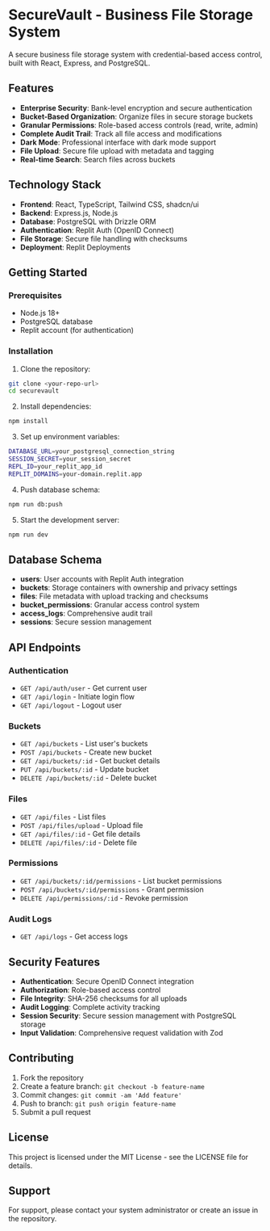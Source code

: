 # SecureVault - Business File Storage System

A secure business file storage system with credential-based access control, built with React, Express, and PostgreSQL.

## Features

- **Enterprise Security**: Bank-level encryption and secure authentication
- **Bucket-Based Organization**: Organize files in secure storage buckets
- **Granular Permissions**: Role-based access controls (read, write, admin)
- **Complete Audit Trail**: Track all file access and modifications
- **Dark Mode**: Professional interface with dark mode support
- **File Upload**: Secure file upload with metadata and tagging
- **Real-time Search**: Search files across buckets

## Technology Stack

- **Frontend**: React, TypeScript, Tailwind CSS, shadcn/ui
- **Backend**: Express.js, Node.js
- **Database**: PostgreSQL with Drizzle ORM
- **Authentication**: Replit Auth (OpenID Connect)
- **File Storage**: Secure file handling with checksums
- **Deployment**: Replit Deployments

## Getting Started

### Prerequisites

- Node.js 18+
- PostgreSQL database
- Replit account (for authentication)

### Installation

1. Clone the repository:
```bash
git clone <your-repo-url>
cd securevault
```

2. Install dependencies:
```bash
npm install
```

3. Set up environment variables:
```bash
DATABASE_URL=your_postgresql_connection_string
SESSION_SECRET=your_session_secret
REPL_ID=your_replit_app_id
REPLIT_DOMAINS=your-domain.replit.app
```

4. Push database schema:
```bash
npm run db:push
```

5. Start the development server:
```bash
npm run dev
```

## Database Schema

- **users**: User accounts with Replit Auth integration
- **buckets**: Storage containers with ownership and privacy settings
- **files**: File metadata with upload tracking and checksums
- **bucket_permissions**: Granular access control system
- **access_logs**: Comprehensive audit trail
- **sessions**: Secure session management

## API Endpoints

### Authentication
- `GET /api/auth/user` - Get current user
- `GET /api/login` - Initiate login flow
- `GET /api/logout` - Logout user

### Buckets
- `GET /api/buckets` - List user's buckets
- `POST /api/buckets` - Create new bucket
- `GET /api/buckets/:id` - Get bucket details
- `PUT /api/buckets/:id` - Update bucket
- `DELETE /api/buckets/:id` - Delete bucket

### Files
- `GET /api/files` - List files
- `POST /api/files/upload` - Upload file
- `GET /api/files/:id` - Get file details
- `DELETE /api/files/:id` - Delete file

### Permissions
- `GET /api/buckets/:id/permissions` - List bucket permissions
- `POST /api/buckets/:id/permissions` - Grant permission
- `DELETE /api/permissions/:id` - Revoke permission

### Audit Logs
- `GET /api/logs` - Get access logs

## Security Features

- **Authentication**: Secure OpenID Connect integration
- **Authorization**: Role-based access control
- **File Integrity**: SHA-256 checksums for all uploads
- **Audit Logging**: Complete activity tracking
- **Session Security**: Secure session management with PostgreSQL storage
- **Input Validation**: Comprehensive request validation with Zod

## Contributing

1. Fork the repository
2. Create a feature branch: `git checkout -b feature-name`
3. Commit changes: `git commit -am 'Add feature'`
4. Push to branch: `git push origin feature-name`
5. Submit a pull request

## License

This project is licensed under the MIT License - see the LICENSE file for details.

## Support

For support, please contact your system administrator or create an issue in the repository.